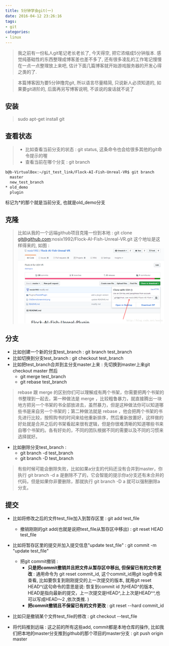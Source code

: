```yaml
---
title: 5分钟学会git(一)
date: 2016-04-12 23:26:16
tags: 
- git
categories:
- linux
---
```


>我之前有一份私人git笔记老长老长了, 今天得空, 把它浓缩成5分钟版本.
感觉纯基础性的东西整理成博客差也差不多了, 还有很多凌乱的工作笔记慢慢在一点一点整理放上来吧, 
估计下面几篇博客就开始游戏服务器的开发心得之类的了.

> 本篇博客因为要5分钟撸完git, 所以语言尽量精简, 只说新人必须知道的, 如果要git进阶的, 后面再另写博客说明, 不该说的废话就不说了

## **安装**
> sudo apt-get install git


## **查看状态**

> - 比如查看当前分支的状态 : git status, 这条命令也会给很多其他的git命令提示的喔
> - 查看当前在哪个分支 : git branch
```
b@b-VirtualBox:~/git_test_link/Flock-AI-Fish-Unreal-VR$ git branch
  master
  new_test_branch
* old_demo
  plugin
```
标记为*的那个就是当前分支, 也就是old_demo分支

<!-- more -->

## **克隆**
> 比如从我的一个远端github项目克隆一份到本地 : git clone git@github.com:nosix1992/Flock-AI-Fish-Unreal-VR.git
> 这个地址是这样得来的, 如图 : 
> ![克隆地址图](/img/git1.png)

## **分支**

- 比如创建一个新的分支test_branch : git branch test_branch
- 比如切换到分支test_branch : git checkout test_branch
- 比如把test_branch合并到主分支master上来 : 先切换到master上来git checkout  master 然后
	- git merge test_branch
	- git rebase test_branch
> rebase 跟 merge 的区别你们可以理解成有两个书架，你需要把两个书架的书整理到一起去，第一种做法是 merge ，比较粗鲁暴力，就直接腾出一块地方把另一个书架的书全部放进去，虽然暴力，但是这种做法你可以知道哪些书是来自另一个书架的；第二种做法就是 rebase ，他会把两个书架的书先进行比较，按照购书的时间来给他重新排序，然后重新放置好，这样做的好处就是合并之后的书架看起来很有逻辑，但是你很难清晰的知道哪些书来自哪个书架的。各有好处的，不同的团队根据不同的需要以及不同的习惯来选择就好。 

- 比如删除分支test_branch : 
	- git branch -d test_branch
	- git branch -D test_branch
> 有些时候可能会删除失败，比如如果a分支的代码还没有合并到master，你执行 git branch -d a 是删除不了的，它会智能的提示你a分支还有未合并的代码，但是如果你非要删除，那就执行 git branch -D a 就可以强制删除a分支。

## **提交**

- 比如将修改之后的文件test_file加入到暂存区里 : git add test_file
	- 撤销刚刚的git add(也就是说把test_file从暂存区中移出) : git reset HEAD test_file
- 比如将暂存区里的提交并加入提交信息"update test_file" : git commit -m "update test_file"
	- 把git commit撤销 : 
		-  **只是把commit撤销并且把文件从暂存区中移出, 但保留已有的文件更改** : 通用命令为 git reset commit_id, 这个commit_id用git log命令来查看, 比如要恢复到刚刚提交的上一次提交的版本, 就用git reset HEAD^(这句命令的意思是说: 恢复到commit id 为HEAD^的版本, HEAD是指向最新的提交，上一次提交是HEAD^,上上次是HEAD^^,也可以写成HEAD～2 ,依次类推. )
		- **把commit撤销且不保留已有的文件更改** :   git reset --hard commit_id
- 比如只是撤销某个文件test_file的修改 : git checkout --test_file

- 将代码推到远端 : 这之前的所有这些add, commit都是本地仓库的操作,  比如我们把本地的master分支推到github的那个项目的master分支 : git push origin master

